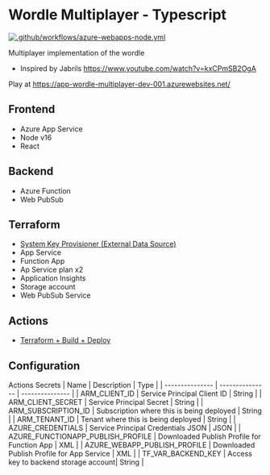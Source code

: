# Wordle Multiplayer - Typescript
[![.github/workflows/azure-webapps-node.yml](https://github.com/NickJordan289/wordle-multiplayer-ts/actions/workflows/azure-webapps-node.yml/badge.svg)](https://github.com/NickJordan289/wordle-multiplayer-ts/actions/workflows/azure-webapps-node.yml)

Multiplayer implementation of the wordle
- Inspired by Jabrils https://www.youtube.com/watch?v=kxCPmSB2OgA

Play at https://app-wordle-multiplayer-dev-001.azurewebsites.net/

## Frontend
- Azure App Service
- Node v16
- React

## Backend
- Azure Function
- Web PubSub

## Terraform
- [System Key Provisioner (External Data Source)](https://github.com/NickJordan289/wordle-multiplayer-ts/blob/main/terraform/get_system_key.sh)
- App Service
- Function App
- Ap Service plan x2
- Application Insights
- Storage account
- Web PubSub Service

## Actions
- [Terraform + Build + Deploy](https://github.com/NickJordan289/wordle-multiplayer-ts/actions/workflows/azure-webapps-node.yml)

## Configuration
Actions Secrets
| Name | Description | Type |
| --------------- | --------------- | --------------- |
| ARM_CLIENT_ID | Service Principal Client ID | String |
| ARM_CLIENT_SECRET | Service Principal Secret | String |
| ARM_SUBSCRIPTION_ID | Subscription where this is being deployed | String |
| ARM_TENANT_ID | Tenant where this is being deployed | String |
| AZURE_CREDENTIALS | Service Principal Credentials JSON | JSON |
| AZURE_FUNCTIONAPP_PUBLISH_PROFILE | Downloaded Publish Profile for Function App | XML |
| AZURE_WEBAPP_PUBLISH_PROFILE | Downloaded Publish Profile for App Service | XML |
| TF_VAR_BACKEND_KEY | Access key to backend storage account| String |